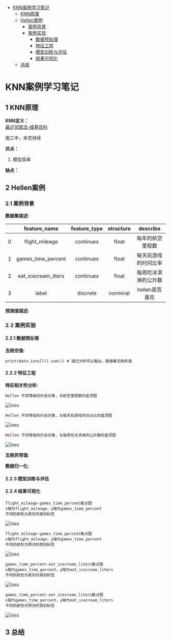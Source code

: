 * [KNN案例学习笔记](https://github.com/sfonly/Machine_Learning/tree/master/Examples/Classification/KNN#KNN)
  * [KNN原理](https://github.com/sfonly/Machine_Learning/tree/master/Examples/Classification/KNN#1-KNN原理)
  * [Hellen案例](https://github.com/sfonly/Machine_Learning/tree/master/Examples/Classification/KNN#2-Hellen案例)
    * [案例背景](https://github.com/sfonly/Machine_Learning/tree/master/Examples/Classification/KNN#21-案例背景)
    * [案例实验](https://github.com/sfonly/Machine_Learning/tree/master/Examples/Classification/KNN#22-案例实验)
      * [数据预处理](https://github.com/sfonly/Machine_Learning/tree/master/Examples/Classification/KNN#221-数据预处理)
      * [特征工程](https://github.com/sfonly/Machine_Learning/tree/master/Examples/Classification/KNN#222-特征工程)
      * [模型训练与评估](https://github.com/sfonly/Machine_Learning/tree/master/Examples/Classification/KNN#223-模型训练与评估)
      * [结果可视化](https://github.com/sfonly/Machine_Learning/tree/master/Examples/Classification/KNN#224-结果可视化)
  * [总结](https://github.com/sfonly/Machine_Learning/tree/master/Examples/Classification/KNN#3-总结)


# KNN案例学习笔记
## 1 KNN原理
**KNN定义：**  
[最近邻居法-维基百科](https://zh.wikipedia.org/wiki/最近邻居法)

施工中，未完待续

**优点：**  
1. 模型简单  


**缺点：**  


## 2 Hellen案例
### 2.1 案例背景




**数据集描述:**

|      |feature_name      | feature_type | structure | describe           |
| ---- | :----:           | :----:       | :----:    | :----:             |
| 0 | flight_mileage      | continues    | float     | 每年的航空里程数     |
| 1 | games_time_percent  | continues    | float     | 每天玩游戏的时间比率 |
| 2 | eat_icecream_liters | continues    | float     | 每周吃冰淇淋的公升数 |
| 3 | label               | discrete     | norminal  | hellen是否喜欢      |


**预测值描述:**



### 2.2 案例实验

#### 2.2.1 数据预处理
    
**去除空值:**

    print(data.isnull().sum()) # 通过分析可以看出，数据集无缺失值
    


#### 2.2.2 特征工程

**特征相关性分析:**

    Hellen 不同等级的约会对象，与航空里程数的盒须图  
![loss](https://github.com/sfonly/Machine_Learning/blob/master/img_folder/Examaples/Classification/KNN/flight_mileage.jpg)

    Hellen 不同等级的约会对象，与每天玩游戏时间占比的盒须图  
![loss](https://github.com/sfonly/Machine_Learning/blob/master/img_folder/Examaples/Classification/KNN/games_time_percent.jpg)

    Hellen 不同等级的约会对象，与每周吃冰淇淋的公升数的盒须图  
![loss](https://github.com/sfonly/Machine_Learning/blob/master/img_folder/Examaples/Classification/KNN/eat_icecream_liters.jpg)


**去除异常值:**



**数据归一化:**


    
#### 2.2.3 模型训练与评估


    


    


#### 2.2.4 结果可视化 
    
    flight_mileage-games_time_percent散点图  
    x轴为flight_mileage，y轴为games_time_percent  
    不同的颜色为真实的类别标签  
![loss](https://github.com/sfonly/Machine_Learning/blob/master/img_folder/Examaples/Classification/KNN/test-test01.jpg)

    flight_mileage-games_time_percent散点图  
    x轴为flight_mileage，y轴为games_time_percent  
    不同的颜色为预测的类别标签  
![loss](https://github.com/sfonly/Machine_Learning/blob/master/img_folder/Examaples/Classification/KNN/test-pre01.jpg)

    games_time_percent-eat_icecream_liters散点图  
    x轴为games_time_percent，y轴为eat_icecream_liters
    不同的颜色为真实的类别标签  
![loss](https://github.com/sfonly/Machine_Learning/blob/master/img_folder/Examaples/Classification/KNN/test-test12.jpg)

    games_time_percent-eat_icecream_liters散点图  
    x轴为games_time_percent，y轴为eat_icecream_liters
    不同的颜色为预测的类别标签  
![loss](https://github.com/sfonly/Machine_Learning/blob/master/img_folder/Examaples/Classification/KNN/test-pre12.jpg)

## 3 总结

 

